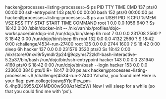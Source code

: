 hacker@processes~listing-processes:~$ ps
    PID TTY          TIME CMD
    137 pts/0    00:00:00 ssh-entrypoint
    143 pts/0    00:00:00 bash
    152 pts/0    00:00:00 ps
hacker@processes~listing-processes:~$ ps aux
USER         PID %CPU %MEM    VSZ   RSS TTY      STAT START   TIME COMMAND
root           1  0.0  0.0   1056   640 ?        Ss   18:42   0:00 /sbin/docker-init -- /nix/var/nix/profiles/dojo-workspace/bin/dojo-init /run/dojo/bin/sleep 6h
root           7  0.0  0.0 231708  2560 ?        S    18:42   0:00 /run/dojo/bin/sleep 6h
root         132  0.0  0.0   4132  2560 ?        S    18:42   0:00 /challenge/4534-run-27400
root         135  0.0  0.0   2744  1600 ?        S    18:42   0:00 sleep 6h
hacker       137  0.0  0.0 231576  3520 pts/0    Ss   18:42   0:00 /nix/store/0nxvi9r5ymdlr2p24rjj9qzyms72zld1-bash-interactive-5.2p37/bin/bash /run/dojo/bin/ssh-entrypoint
hacker       143  0.0  0.0 231940  4160 pts/0    S    18:42   0:00 /run/dojo/bin/bash --login
hacker       153  0.0  0.0 233600  3840 pts/0    R+   18:47   0:00 ps aux
hacker@processes~listing-processes:~$ /challenge/4534-run-27400
Yahaha, you found me! Here is your flag:
pwn.college{oawg5YjcIPev_pm-6_4hpBU6955.QX4MDO0wSO0AzNzEzW}
Now I will sleep for a while (so that you could find me with 'ps').



